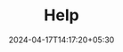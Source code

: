 ---
weight: 2100
title: "Help"
description: "Help using the WZML-X Telegram Bot."
icon: help
lead: ""
date: 2024-04-17T14:17:20+05:30
lastmod: 2024-04-17T14:17:20+05:30
draft: false
images: []
---